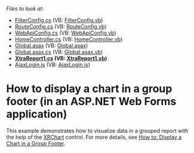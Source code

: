 <!-- default file list -->
*Files to look at*:

* [FilterConfig.cs](./CS/DXWebApplication1/App_Start/FilterConfig.cs) (VB: [FilterConfig.vb](./VB/DXWebApplication1/App_Start/FilterConfig.vb))
* [RouteConfig.cs](./CS/DXWebApplication1/App_Start/RouteConfig.cs) (VB: [RouteConfig.vb](./VB/DXWebApplication1/App_Start/RouteConfig.vb))
* [WebApiConfig.cs](./CS/DXWebApplication1/App_Start/WebApiConfig.cs) (VB: [WebApiConfig.vb](./VB/DXWebApplication1/App_Start/WebApiConfig.vb))
* [HomeController.cs](./CS/DXWebApplication1/Controllers/HomeController.cs) (VB: [HomeController.vb](./VB/DXWebApplication1/Controllers/HomeController.vb))
* [Global.asax](./CS/DXWebApplication1/Global.asax) (VB: [Global.asax](./VB/DXWebApplication1/Global.asax))
* [Global.asax.cs](./CS/DXWebApplication1/Global.asax.cs) (VB: [Global.asax.vb](./VB/DXWebApplication1/Global.asax.vb))
* **[XtraReport1.cs](./CS/DXWebApplication1/Reports/XtraReport1.cs) (VB: [XtraReport1.vb](./VB/DXWebApplication1/Reports/XtraReport1.vb))**
* [AjaxLogin.js](./CS/DXWebApplication1/Scripts/AjaxLogin.js) (VB: [AjaxLogin.js](./VB/DXWebApplication1/Scripts/AjaxLogin.js))
<!-- default file list end -->
# How to display a chart in a group footer (in an ASP.NET Web Forms application)


This example demonstrates how to visualize data in a grouped report with the help of the <a href="https://documentation.devexpress.com/XtraReports/clsDevExpressXtraReportsUIXRCharttopic.aspx">XRChart</a> control. For more details, see <a href="https://documentation.devexpress.com/#XtraReports/CustomDocument3291">How to: Display a Chart in a Group Footer</a>.

<br/>


